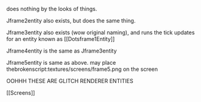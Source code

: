 does nothing by the looks of things.

Jframe2entity also exists, but does the same thing.


Jframe3entity also exists (wow original naming), and runs the tick updates for an entity known as [[Dotsframe1Entity]]

Jframe4entity is the same as Jframe3entity

Jframe5entity is same as above.
may place thebrokenscript:textures/screens/frame5.png on the screen

OOHHH THESE ARE GLITCH RENDERER ENTITIES


[[Screens]]